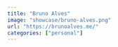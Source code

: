 ```yaml
---
title: "Bruno Alves"
image: "showcase/bruno-alves.png"
url: "https://brunoalves.me/"
categories: ["personal"]
---
```

